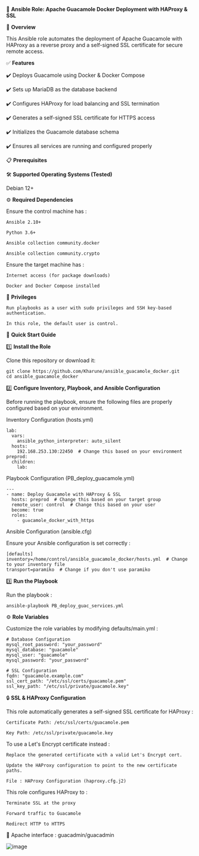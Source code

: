 🚀 **Ansible Role: Apache Guacamole Docker Deployment with HAProxy & SSL**

📌 **Overview**

This Ansible role automates the deployment of Apache Guacamole with HAProxy as a reverse proxy and a self-signed SSL certificate for secure remote access.

✅ **Features**

✔️ Deploys Guacamole using Docker & Docker Compose

✔️ Sets up MariaDB as the database backend

✔️ Configures HAProxy for load balancing and SSL termination

✔️ Generates a self-signed SSL certificate for HTTPS access

✔️ Initializes the Guacamole database schema

✔️ Ensures all services are running and configured properly

📋 **Prerequisites**

🛠 **Supported Operating Systems (Tested)**

Debian 12+

⚙️ **Required Dependencies**

  Ensure the control machine has :
  
    Ansible 2.10+
  
    Python 3.6+
  
    Ansible collection community.docker
  
    Ansible collection community.crypto
  
  Ensure the target machine has :
  
    Internet access (for package downloads)
  
    Docker and Docker Compose installed

🔑 **Privileges**

    Run playbooks as a user with sudo privileges and SSH key-based authentication.
    
    In this role, the default user is control.

🚀 **Quick Start Guide**

1️⃣ **Install the Role**

Clone this repository or download it:

    git clone https://github.com/Kharune/ansible_guacamole_docker.git
    cd ansible_guacamole_docker

2️⃣ **Configure Inventory, Playbook, and Ansible Configuration**

Before running the playbook, ensure the following files are properly configured based on your environment.

Inventory Configuration (hosts.yml)

    lab:
      vars:
        ansible_python_interpreter: auto_silent
      hosts:
        192.168.253.130:22450  # Change this based on your environment
    preprod:
      children:
        lab:

Playbook Configuration (PB_deploy_guacamole.yml)

    ---
    - name: Deploy Guacamole with HAProxy & SSL
      hosts: preprod  # Change this based on your target group
      remote_user: control  # Change this based on your user
      become: true
      roles:
        - guacamole_docker_with_https

Ansible Configuration (ansible.cfg)

Ensure your Ansible configuration is set correctly :

    [defaults]
    inventory=/home/control/ansible_guacamole_docker/hosts.yml  # Change to your inventory file
    transport=paramiko  # Change if you don't use paramiko

3️⃣ **Run the Playbook**

Run the playbook :

    ansible-playbook PB_deploy_guac_services.yml

⚙️ **Role Variables**

Customize the role variables by modifying defaults/main.yml :

    # Database Configuration
    mysql_root_password: "your_password"
    mysql_database: "guacamole"
    mysql_user: "guacamole"
    mysql_password: "your_password"
    
    # SSL Configuration
    fqdn: "guacamole.example.com"
    ssl_cert_path: "/etc/ssl/certs/guacamole.pem"
    ssl_key_path: "/etc/ssl/private/guacamole.key"

🔒 **SSL & HAProxy Configuration**

This role automatically generates a self-signed SSL certificate for HAProxy :

    Certificate Path: /etc/ssl/certs/guacamole.pem
    
    Key Path: /etc/ssl/private/guacamole.key

To use a Let's Encrypt certificate instead :

    Replace the generated certificate with a valid Let's Encrypt cert.
    
    Update the HAProxy configuration to point to the new certificate paths.

    File : HAProxy Configuration (haproxy.cfg.j2)

This role configures HAProxy to :

    Terminate SSL at the proxy
    
    Forward traffic to Guacamole
    
    Redirect HTTP to HTTPS

🍏 Apache interface : guacadmin/guacadmin


![image](https://github.com/user-attachments/assets/28834d87-8877-49d6-b895-a1cdecd62662)
